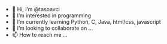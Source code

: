 - 👋 Hi, I’m @tasoavci
- 👀 I’m interested in programming  
- 🌱 I’m currently learning Python, C, Java, html/css, javascript
- 💞️ I’m looking to collaborate on ...
- 📫 How to reach me ...

<!---
tasoavci/tasoavci is a ✨ special ✨ repository because its `README.md` (this file) appears on your GitHub profile.
You can click the Preview link to take a look at your changes.
--->
